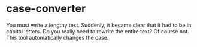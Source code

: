 # case-converter

You must write a lengthy text. Suddenly, it became clear that it had to be in capital letters. Do you really need to
rewrite the entire text? Of course not. This tool automatically changes the case.